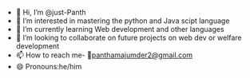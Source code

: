- 👋 Hi, I’m @just-Panth
- 👀 I’m interested in mastering the python and Java scipt language 
- 🌱 I’m currently learning Web development and other languages 
- 🤝 I’m looking to collaborate on future projects on web dev or welfare development 
- 📫 How to reach me- 📧panthamajumder2@gmail.com 
- 😄 Pronouns:he/him

<!---
just-Panth/just-Panth is a ✨ special ✨ repository because its `README.md` (this file) appears on your GitHub profile.
You can click the Preview link to take a look at your changes.
--->
